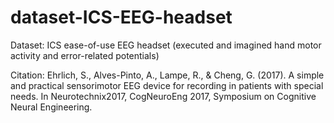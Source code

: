 # dataset-ICS-EEG-headset
Dataset: ICS ease-of-use EEG headset (executed and imagined hand motor activity and error-related potentials)

Citation: Ehrlich, S., Alves-Pinto, A., Lampe, R., & Cheng, G. (2017). A simple and practical sensorimotor EEG device for recording in patients with special needs. In Neurotechnix2017, CogNeuroEng 2017, Symposium on Cognitive Neural Engineering.
